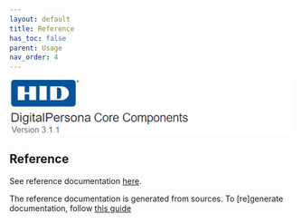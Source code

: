 ```yaml
---
layout: default
title: Reference
has_toc: false  
parent: Usage
nav_order: 4
---
```


![](../../docs/assets/HID-DPAM-Core.png)
## Reference

See reference documentation [here](./../../dist/api/doc/device-access.js.md).

The reference documentation is generated from sources. To [re]generate documentation, follow [this guide](./../development/building#documentation)
